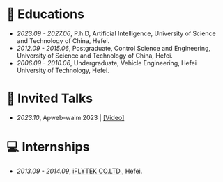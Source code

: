 
# 📖 Educations
- *2023.09 - 2027.06*, P.h.D, Artificial Intelligence, University of Science and Technology of China, Hefei.
- *2012.09 - 2015.06*, Postgraduate, Control Science and Engineering, University of Science and Technology of China, Hefei.
- *2006.09 - 2010.06*, Undergraduate, Vehicle Engineering, Hefei University of Technology, Hefei.

# 💬 Invited Talks
- *2023.10*, Apweb-waim 2023 \| [\[Video\]](https://www.bilibili.com/video/BV12N4y1U7sB/?vd_source=9d142474d02f0acf222ae9fa865073c1)


# 💻 Internships
- *2013.09 - 2014.09*, [iFLYTEK CO.LTD.](https://www.iflytek.com/), Hefei.

